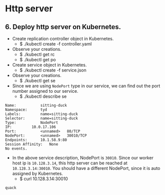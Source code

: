 # Http server
## 6. Deploy http server on Kubernetes.
- Create replication controller object in Kubernetes.
  - $ ./kubectl create -f controller.yaml 
- Observe your creations.
  - $ ./kubectl get rc
  - $ ./kubectl get po
- Create service object in Kubernetes.
  - $ ./kubectl create -f service.json
- Observe your creations.
  - $ ./kubectl get se
- Since we are using `NodePort` type in our service, we can find out the port number assigned to our service.
  - $ ./kubectl describe se <your service name>
```
Name:			sitting-duck
Namespace:		tyd
Labels:			name=sitting-duck
Selector:		name=sitting-duck
Type:			NodePort
IP:			10.0.17.106
Port:			<unnamed>	80/TCP
NodePort:		<unnamed>	30010/TCP
Endpoints:		10.1.58.9:80
Session Affinity:	None
No events.
```
- In the above service description, NodePort is `30010`. Since our worker host ip is `10.128.3.14`, this http server can be reached at `10.128.3.14:30010`. You should have a different NodePort, since it is auto assigned by Kubernetes.
  - $ curl 10.128.3.14:30010
```
quack
```
